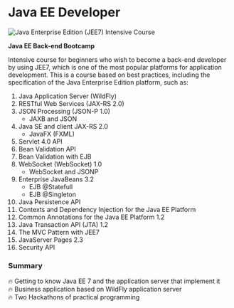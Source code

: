 # Java EE Developer

![Java Enterprise Edition (JEE7) Intensive Course ](https://img.shields.io/badge/Java%20Enterprise%20Edition%20(JEE7)-%20Intensive%20Course%20-orange.svg)

**Java EE Back-end Bootcamp**

Intensive course for beginners who wish to become a back-end developer by using JEE7, which is one of the most popular platforms for application development. This is a course based on best practices, including the specification of the Java Enterprise Edition platform, such as:


1. Java Application Server (WildFly)
2. RESTful Web Services (JAX-RS 2.0)
3. JSON Processing (JSON-P 1.0)
   - JAXB and JSON
4. Java SE and client JAX-RS 2.0
   - JavaFX (FXML)
5. Servlet 4.0 API
6. Bean Validation API
7. Bean Validation with EJB
8. WebSocket (WebSocket) 1.0 
    - WebSocket and JSONP
9. Enterprise JavaBeans 3.2
    - EJB @Statefull
    - EJB @Singleton
10. Java Persistence API
11. Contexts and Dependency Injection for the Java EE Platform
12. Common Annotations for the Java EE Platform 1.2   
13. Java Transaction API (JTA) 1.2
14. The MVC Pattern with JEE7 
15. JavaServer Pages 2.3 
16. Security API 

### Summary

 :fire: Getting to know Java EE 7 and the application server that implement it<br>
 :fire: Business application based on WildFly application server<br>
 :fire: Two Hackathons of practical programming
